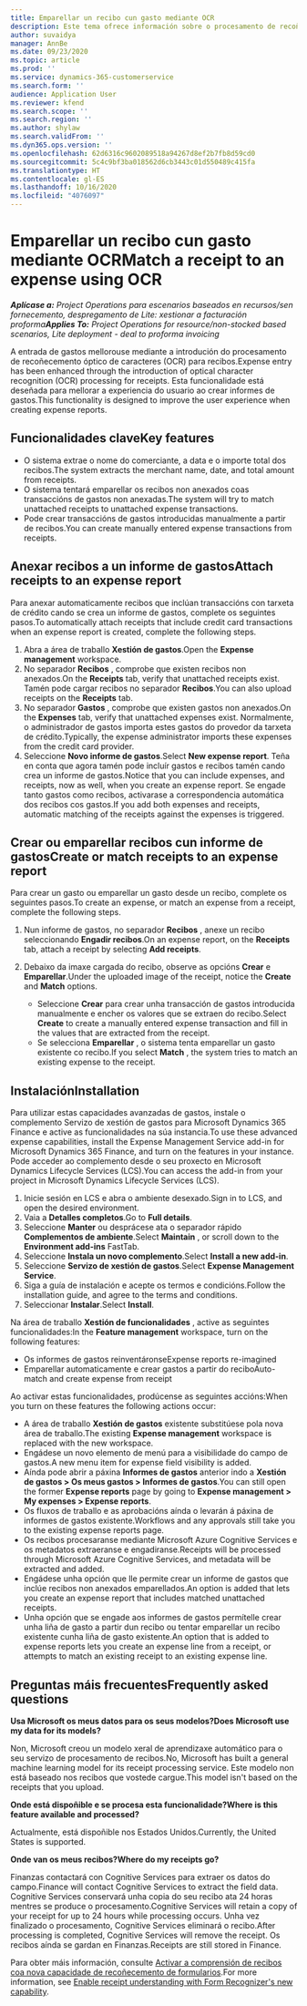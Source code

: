 ```yaml
---
title: Emparellar un recibo cun gasto mediante OCR
description: Este tema ofrece información sobre o procesamento de recoñecemento óptico de caracteres (OCR) para recibos.
author: suvaidya
manager: AnnBe
ms.date: 09/23/2020
ms.topic: article
ms.prod: ''
ms.service: dynamics-365-customerservice
ms.search.form: ''
audience: Application User
ms.reviewer: kfend
ms.search.scope: ''
ms.search.region: ''
ms.author: shylaw
ms.search.validFrom: ''
ms.dyn365.ops.version: ''
ms.openlocfilehash: 62d6316c9602089518a94267d8ef2b7fb8d59cd0
ms.sourcegitcommit: 5c4c9bf3ba018562d6cb3443c01d550489c415fa
ms.translationtype: HT
ms.contentlocale: gl-ES
ms.lasthandoff: 10/16/2020
ms.locfileid: "4076097"
---
```

# <a name="match-a-receipt-to-an-expense-using-ocr"></a><span data-ttu-id="f6501-103">Emparellar un recibo cun gasto mediante OCR</span><span class="sxs-lookup"><span data-stu-id="f6501-103">Match a receipt to an expense using OCR</span></span>

<span data-ttu-id="f6501-104">_**Aplícase a:** Project Operations para escenarios baseados en recursos/sen fornecemento, despregamento de Lite: xestionar a facturación proforma_</span><span class="sxs-lookup"><span data-stu-id="f6501-104">_**Applies To:** Project Operations for resource/non-stocked based scenarios, Lite deployment - deal to proforma invoicing_</span></span>

<span data-ttu-id="f6501-105">A entrada de gastos mellorouse mediante a introdución do procesamento de recoñecemento óptico de caracteres (OCR) para recibos.</span><span class="sxs-lookup"><span data-stu-id="f6501-105">Expense entry has been enhanced through the introduction of optical character recognition (OCR) processing for receipts.</span></span> <span data-ttu-id="f6501-106">Esta funcionalidade está deseñada para mellorar a experiencia do usuario ao crear informes de gastos.</span><span class="sxs-lookup"><span data-stu-id="f6501-106">This functionality is designed to improve the user experience when creating expense reports.</span></span>

## <a name="key-features"></a><span data-ttu-id="f6501-107">Funcionalidades clave</span><span class="sxs-lookup"><span data-stu-id="f6501-107">Key features</span></span>

- <span data-ttu-id="f6501-108">O sistema extrae o nome do comerciante, a data e o importe total dos recibos.</span><span class="sxs-lookup"><span data-stu-id="f6501-108">The system extracts the merchant name, date, and total amount from receipts.</span></span>
- <span data-ttu-id="f6501-109">O sistema tentará emparellar os recibos non anexados coas transaccións de gastos non anexadas.</span><span class="sxs-lookup"><span data-stu-id="f6501-109">The system will try to match unattached receipts to unattached expense transactions.</span></span>
- <span data-ttu-id="f6501-110">Pode crear transaccións de gastos introducidas manualmente a partir de recibos.</span><span class="sxs-lookup"><span data-stu-id="f6501-110">You can create manually entered expense transactions from receipts.</span></span>

## <a name="attach-receipts-to-an-expense-report"></a><span data-ttu-id="f6501-111">Anexar recibos a un informe de gastos</span><span class="sxs-lookup"><span data-stu-id="f6501-111">Attach receipts to an expense report</span></span>

<span data-ttu-id="f6501-112">Para anexar automaticamente recibos que inclúan transaccións con tarxeta de crédito cando se crea un informe de gastos, complete os seguintes pasos.</span><span class="sxs-lookup"><span data-stu-id="f6501-112">To automatically attach receipts that include credit card transactions when an expense report is created, complete the following steps.</span></span>

  1. <span data-ttu-id="f6501-113">Abra a área de traballo **Xestión de gastos**.</span><span class="sxs-lookup"><span data-stu-id="f6501-113">Open the **Expense management** workspace.</span></span>
  2. <span data-ttu-id="f6501-114">No separador **Recibos** , comprobe que existen recibos non anexados.</span><span class="sxs-lookup"><span data-stu-id="f6501-114">On the **Receipts** tab, verify that unattached receipts exist.</span></span> <span data-ttu-id="f6501-115">Tamén pode cargar recibos no separador **Recibos**.</span><span class="sxs-lookup"><span data-stu-id="f6501-115">You can also upload receipts on the **Receipts** tab.</span></span>
  3. <span data-ttu-id="f6501-116">No separador **Gastos** , comprobe que existen gastos non anexados.</span><span class="sxs-lookup"><span data-stu-id="f6501-116">On the **Expenses** tab, verify that unattached expenses exist.</span></span> <span data-ttu-id="f6501-117">Normalmente, o administrador de gastos importa estes gastos do provedor da tarxeta de crédito.</span><span class="sxs-lookup"><span data-stu-id="f6501-117">Typically, the expense administrator imports these expenses from the credit card provider.</span></span>
  4. <span data-ttu-id="f6501-118">Seleccione **Novo informe de gastos**.</span><span class="sxs-lookup"><span data-stu-id="f6501-118">Select **New expense report**.</span></span> <span data-ttu-id="f6501-119">Teña en conta que agora tamén pode incluír gastos e recibos tamén cando crea un informe de gastos.</span><span class="sxs-lookup"><span data-stu-id="f6501-119">Notice that you can include expenses, and receipts, now as well, when you create an expense report.</span></span> <span data-ttu-id="f6501-120">Se engade tanto gastos como recibos, activarase a correspondencia automática dos recibos cos gastos.</span><span class="sxs-lookup"><span data-stu-id="f6501-120">If you add both expenses and receipts, automatic matching of the receipts against the expenses is triggered.</span></span>

## <a name="create-or-match-receipts-to-an-expense-report"></a><span data-ttu-id="f6501-121">Crear ou emparellar recibos cun informe de gastos</span><span class="sxs-lookup"><span data-stu-id="f6501-121">Create or match receipts to an expense report</span></span>
<span data-ttu-id="f6501-122">Para crear un gasto ou emparellar un gasto desde un recibo, complete os seguintes pasos.</span><span class="sxs-lookup"><span data-stu-id="f6501-122">To create an expense, or match an expense from a receipt, complete the following steps.</span></span>

  1. <span data-ttu-id="f6501-123">Nun informe de gastos, no separador **Recibos** , anexe un recibo seleccionando **Engadir recibos**.</span><span class="sxs-lookup"><span data-stu-id="f6501-123">On an expense report, on the **Receipts** tab, attach a receipt by selecting **Add receipts**.</span></span>
  2. <span data-ttu-id="f6501-124">Debaixo da imaxe cargada do recibo, observe as opcións **Crear** e **Emparellar**.</span><span class="sxs-lookup"><span data-stu-id="f6501-124">Under the uploaded image of the receipt, notice the **Create** and **Match** options.</span></span>

      - <span data-ttu-id="f6501-125">Seleccione **Crear** para crear unha transacción de gastos introducida manualmente e encher os valores que se extraen do recibo.</span><span class="sxs-lookup"><span data-stu-id="f6501-125">Select **Create** to create a manually entered expense transaction and fill in the values that are extracted from the receipt.</span></span>
      - <span data-ttu-id="f6501-126">Se selecciona **Emparellar** , o sistema tenta emparellar un gasto existente co recibo.</span><span class="sxs-lookup"><span data-stu-id="f6501-126">If you select **Match** , the system tries to match an existing expense to the receipt.</span></span>

## <a name="installation"></a><span data-ttu-id="f6501-127">Instalación</span><span class="sxs-lookup"><span data-stu-id="f6501-127">Installation</span></span>

<span data-ttu-id="f6501-128">Para utilizar estas capacidades avanzadas de gastos, instale o complemento Servizo de xestión de gastos para Microsoft Dynamics 365 Finance e active as funcionalidades na súa instancia.</span><span class="sxs-lookup"><span data-stu-id="f6501-128">To use these advanced expense capabilities, install the Expense Management Service add-in for Microsoft Dynamics 365 Finance, and turn on the features in your instance.</span></span> <span data-ttu-id="f6501-129">Pode acceder ao complemento desde o seu proxecto en Microsoft Dynamics Lifecycle Services (LCS).</span><span class="sxs-lookup"><span data-stu-id="f6501-129">You can access the add-in from your project in Microsoft Dynamics Lifecycle Services (LCS).</span></span>

1. <span data-ttu-id="f6501-130">Inicie sesión en LCS e abra o ambiente desexado.</span><span class="sxs-lookup"><span data-stu-id="f6501-130">Sign in to LCS, and open the desired environment.</span></span>
2. <span data-ttu-id="f6501-131">Vaia a **Detalles completos**.</span><span class="sxs-lookup"><span data-stu-id="f6501-131">Go to **Full details**.</span></span>
3. <span data-ttu-id="f6501-132">Seleccione **Manter** ou desprácese ata o separador rápido **Complementos de ambiente**.</span><span class="sxs-lookup"><span data-stu-id="f6501-132">Select **Maintain** , or scroll down to the **Environment add-ins** FastTab.</span></span>
4. <span data-ttu-id="f6501-133">Seleccione **Instala un novo complemento**.</span><span class="sxs-lookup"><span data-stu-id="f6501-133">Select **Install a new add-in**.</span></span>
5. <span data-ttu-id="f6501-134">Seleccione **Servizo de xestión de gastos**.</span><span class="sxs-lookup"><span data-stu-id="f6501-134">Select **Expense Management Service**.</span></span>
6. <span data-ttu-id="f6501-135">Siga a guía de instalación e acepte os termos e condicións.</span><span class="sxs-lookup"><span data-stu-id="f6501-135">Follow the installation guide, and agree to the terms and conditions.</span></span>
7. <span data-ttu-id="f6501-136">Seleccionar **Instalar**.</span><span class="sxs-lookup"><span data-stu-id="f6501-136">Select **Install**.</span></span>

<span data-ttu-id="f6501-137">Na área de traballo **Xestión de funcionalidades** , active as seguintes funcionalidades:</span><span class="sxs-lookup"><span data-stu-id="f6501-137">In the **Feature management** workspace, turn on the following features:</span></span>

- <span data-ttu-id="f6501-138">Os informes de gastos reinventáronse</span><span class="sxs-lookup"><span data-stu-id="f6501-138">Expense reports re-imagined</span></span>
- <span data-ttu-id="f6501-139">Emparellar automaticamente e crear gastos a partir do recibo</span><span class="sxs-lookup"><span data-stu-id="f6501-139">Auto-match and create expense from receipt</span></span>

<span data-ttu-id="f6501-140">Ao activar estas funcionalidades, prodúcense as seguintes accións:</span><span class="sxs-lookup"><span data-stu-id="f6501-140">When you turn on these features the following actions occur:</span></span>

- <span data-ttu-id="f6501-141">A área de traballo **Xestión de gastos** existente substitúese pola nova área de traballo.</span><span class="sxs-lookup"><span data-stu-id="f6501-141">The existing **Expense management** workspace is replaced with the new workspace.</span></span>
- <span data-ttu-id="f6501-142">Engádese un novo elemento de menú para a visibilidade do campo de gastos.</span><span class="sxs-lookup"><span data-stu-id="f6501-142">A new menu item for expense field visibility is added.</span></span>
- <span data-ttu-id="f6501-143">Aínda pode abrir a páxina **Informes de gastos** anterior indo a **Xestión de gastos > Os meus gastos > Informes de gastos**.</span><span class="sxs-lookup"><span data-stu-id="f6501-143">You can still open the former **Expense reports** page by going to **Expense management > My expenses > Expense reports**.</span></span>
- <span data-ttu-id="f6501-144">Os fluxos de traballo e as aprobacións aínda o levarán á páxina de informes de gastos existente.</span><span class="sxs-lookup"><span data-stu-id="f6501-144">Workflows and any approvals still take you to the existing expense reports page.</span></span>
- <span data-ttu-id="f6501-145">Os recibos procesaranse mediante Microsoft Azure Cognitive Services e os metadatos extraeranse e engadiranse.</span><span class="sxs-lookup"><span data-stu-id="f6501-145">Receipts will be processed through Microsoft Azure Cognitive Services, and metadata will be extracted and added.</span></span>
- <span data-ttu-id="f6501-146">Engádese unha opción que lle permite crear un informe de gastos que inclúe recibos non anexados emparellados.</span><span class="sxs-lookup"><span data-stu-id="f6501-146">An option is added that lets you create an expense report that includes matched unattached receipts.</span></span>
- <span data-ttu-id="f6501-147">Unha opción que se engade aos informes de gastos permítelle crear unha liña de gasto a partir dun recibo ou tentar emparellar un recibo existente cunha liña de gasto existente.</span><span class="sxs-lookup"><span data-stu-id="f6501-147">An option that is added to expense reports lets you create an expense line from a receipt, or attempts to match an existing receipt to an existing expense line.</span></span>

## <a name="frequently-asked-questions"></a><span data-ttu-id="f6501-148">Preguntas máis frecuentes</span><span class="sxs-lookup"><span data-stu-id="f6501-148">Frequently asked questions</span></span>

<span data-ttu-id="f6501-149">**Usa Microsoft os meus datos para os seus modelos?**</span><span class="sxs-lookup"><span data-stu-id="f6501-149">**Does Microsoft use my data for its models?**</span></span>

<span data-ttu-id="f6501-150">Non, Microsoft creou un modelo xeral de aprendizaxe automático para o seu servizo de procesamento de recibos.</span><span class="sxs-lookup"><span data-stu-id="f6501-150">No, Microsoft has built a general machine learning model for its receipt processing service.</span></span> <span data-ttu-id="f6501-151">Este modelo non está baseado nos recibos que vostede cargue.</span><span class="sxs-lookup"><span data-stu-id="f6501-151">This model isn't based on the receipts that you upload.</span></span>

<span data-ttu-id="f6501-152">**Onde está dispoñible e se procesa esta funcionalidade?**</span><span class="sxs-lookup"><span data-stu-id="f6501-152">**Where is this feature available and processed?**</span></span>

<span data-ttu-id="f6501-153">Actualmente, está dispoñible nos Estados Unidos.</span><span class="sxs-lookup"><span data-stu-id="f6501-153">Currently, the United States is supported.</span></span>

<span data-ttu-id="f6501-154">**Onde van os meus recibos?**</span><span class="sxs-lookup"><span data-stu-id="f6501-154">**Where do my receipts go?**</span></span>

<span data-ttu-id="f6501-155">Finanzas contactará con Cognitive Services para extraer os datos do campo.</span><span class="sxs-lookup"><span data-stu-id="f6501-155">Finance will contact Cognitive Services to extract the field data.</span></span> <span data-ttu-id="f6501-156">Cognitive Services conservará unha copia do seu recibo ata 24 horas mentres se produce o procesamento.</span><span class="sxs-lookup"><span data-stu-id="f6501-156">Cognitive Services will retain a copy of your receipt for up to 24 hours while processing occurs.</span></span> <span data-ttu-id="f6501-157">Unha vez finalizado o procesamento, Cognitive Services eliminará o recibo.</span><span class="sxs-lookup"><span data-stu-id="f6501-157">After processing is completed, Cognitive Services will remove the receipt.</span></span> <span data-ttu-id="f6501-158">Os recibos aínda se gardan en Finanzas.</span><span class="sxs-lookup"><span data-stu-id="f6501-158">Receipts are still stored in Finance.</span></span>

<span data-ttu-id="f6501-159">Para obter máis información, consulte [Activar a comprensión de recibos coa nova capacidade de recoñecemento de formularios](https://azure.microsoft.com/blog/enable-receipt-understanding-with-form-recognizer-s-new-capability/).</span><span class="sxs-lookup"><span data-stu-id="f6501-159">For more information, see [Enable receipt understanding with Form Recognizer's new capability](https://azure.microsoft.com/blog/enable-receipt-understanding-with-form-recognizer-s-new-capability/).</span></span>
